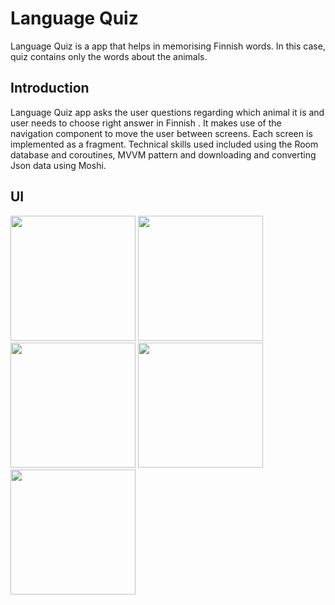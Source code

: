 Language Quiz
===================================

Language Quiz is a app that helps in memorising Finnish words.
In this case, quiz contains only the words about the animals.

Introduction
------------
 
Language Quiz app asks the user questions regarding which animal it is and user needs to choose right answer in Finnish .
It makes use of the navigation component to move the user between
screens. Each screen is implemented as a fragment. Technical skills used included using the Room database and coroutines, MVVM pattern and downloading and converting Json data using Moshi.

UI
------------

<img src="https://user-images.githubusercontent.com/74305561/111029988-86bbee00-8408-11eb-972a-504b4db5476b.png" width="200">
<img src="https://user-images.githubusercontent.com/74305561/111029994-90ddec80-8408-11eb-8daf-568403bf8cf5.png" width="200">
<img src="https://user-images.githubusercontent.com/74305561/111029999-93404680-8408-11eb-92f8-1fe8d17c2489.png" width="200">
<img src="https://user-images.githubusercontent.com/74305561/111030002-95a2a080-8408-11eb-8421-9ad92e2695bc.png" width="200">
<img src="https://user-images.githubusercontent.com/74305561/111030008-99cebe00-8408-11eb-8976-c2193a8088b1.png" width="200">
